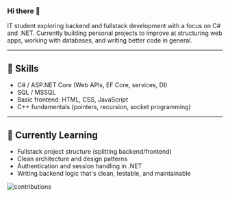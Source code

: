 ### Hi there 👋

IT student exploring backend and fullstack development with a focus on C# and .NET. Currently building personal projects to improve at structuring web apps, working with databases, and writing better code in general.

---

## 🧱 Skills

- C# / ASP.NET Core (Web APIs, EF Core, services, DI)
- SQL / MSSQL
- Basic frontend: HTML, CSS, JavaScript
- C++ fundamentals (pointers, recursion, socket programming)

---

## 📌 Currently Learning

- Fullstack project structure (splitting backend/frontend)
- Clean architecture and design patterns
- Authentication and session handling in .NET
- Writing backend logic that's clean, testable, and maintainable


![contributions](https://user-images.githubusercontent.com/92218265/199604538-61a973df-1c99-4b29-8c4b-50b46218ae87.svg)

<!---
shacowka6on/shacowka6on is a ✨ special ✨ repository because its `README.md` (this file) appears on your GitHub profile.
You can click the Preview link to take a look at your changes.
--->

